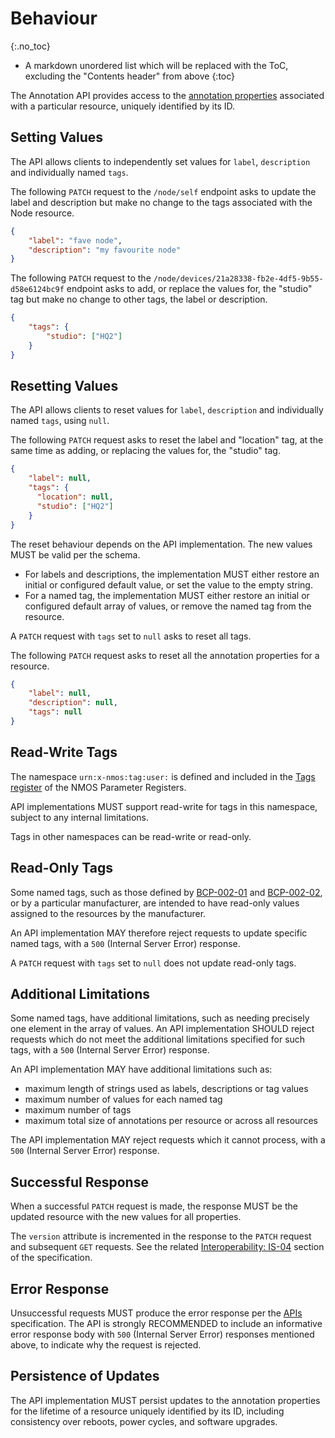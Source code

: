 # Behaviour
{:.no_toc}

* A markdown unordered list which will be replaced with the ToC, excluding the "Contents header" from above
{:toc}

<!-- _(c) AMWA 2023, CC Attribution-NoDerivatives 4.0 International (CC BY-ND 4.0)_  -->

The Annotation API provides access to the [annotation properties](Overview.md#core-resource-properties) associated with a particular resource, uniquely identified by its ID.

## Setting Values

The API allows clients to independently set values for `label`, `description` and individually named `tags`.

The following `PATCH` request to the `/node/self` endpoint asks to update the label and description but make no change to the tags associated with the Node resource.

```json
{
    "label": "fave node",
    "description": "my favourite node"
}
```

The following `PATCH` request to the `/node/devices/21a28338-fb2e-4df5-9b55-d58e6124bc9f` endpoint asks to add, or replace the values for, the "studio" tag but make no change to other tags, the label or description.

```json
{
    "tags": {
        "studio": ["HQ2"]
    }
}
```

## Resetting Values

The API allows clients to reset values for `label`, `description` and individually named `tags`, using `null`.

The following `PATCH` request asks to reset the label and "location" tag, at the same time as adding, or replacing the values for, the "studio" tag.

```json
{
    "label": null,
    "tags": {
      "location": null,
      "studio": ["HQ2"]
    }
}
```

The reset behaviour depends on the API implementation.
The new values MUST be valid per the schema.

* For labels and descriptions, the implementation MUST either restore an initial or configured default value, or set the value to the empty string.
* For a named tag, the implementation MUST either restore an initial or configured default array of values, or remove the named tag from the resource.

A `PATCH` request with `tags` set to `null` asks to reset all tags.

The following `PATCH` request asks to reset all the annotation properties for a resource.

```json
{
    "label": null,
    "description": null,
    "tags": null
}
```

## Read-Write Tags

The namespace `urn:x-nmos:tag:user:` is defined and included in the [Tags register](https://specs.amwa.tv/nmos-parameter-registers/branches/main/tags/) of the NMOS Parameter Registers.

API implementations MUST support read-write for tags in this namespace, subject to any internal limitations.

Tags in other namespaces can be read-write or read-only.

## Read-Only Tags

Some named tags, such as those defined by [BCP-002-01][] and [BCP-002-02][], or by a particular manufacturer, are intended to have read-only values assigned to the resources by the manufacturer.

An API implementation MAY therefore reject requests to update specific named tags, with a `500` (Internal Server Error) response.

A `PATCH` request with `tags` set to `null` does not update read-only tags.

## Additional Limitations

Some named tags, have additional limitations, such as needing precisely one element in the array of values.
An API implementation SHOULD reject requests which do not meet the additional limitations specified for such tags, with a `500` (Internal Server Error) response.

An API implementation MAY have additional limitations such as:
- maximum length of strings used as labels, descriptions or tag values
- maximum number of values for each named tag
- maximum number of tags
- maximum total size of annotations per resource or across all resources

The API implementation MAY reject requests which it cannot process, with a `500` (Internal Server Error) response.

## Successful Response

When a successful `PATCH` request is made, the response MUST be the updated resource with the new values for all properties.

The `version` attribute is incremented in the response to the `PATCH` request and subsequent `GET` requests.
See the related [Interoperability: IS-04](Interoperability%20-%20IS-04.md#version-increments) section of the specification.

## Error Response

Unsuccessful requests MUST produce the error response per the [APIs](APIs.md#error-codes--responses) specification.
The API is strongly RECOMMENDED to include an informative error response body with `500` (Internal Server Error) responses mentioned above, to indicate why the request is rejected.

## Persistence of Updates

The API implementation MUST persist updates to the annotation properties for the lifetime of a resource uniquely identified by its ID, including consistency over reboots, power cycles, and software upgrades.

[BCP-002-01]: https://specs.amwa.tv/bcp-002-01 "BCP-002-01 Natural Grouping of NMOS Resources"
[BCP-002-02]: https://specs.amwa.tv/bcp-002-02 "BCP-002-02 NMOS Asset Distinguishing Information"
